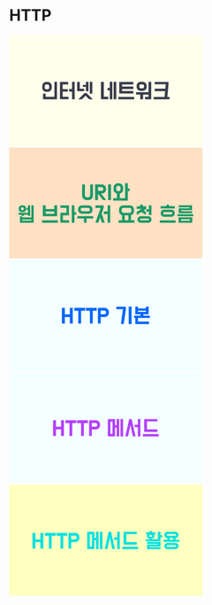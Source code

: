 # HTTP

[![인터넷 네트워크](images/internet-network-card.png)](./internet-network/README.md)
[![URI와 웹 브라우저 요청 흐름](images/uri-webbrowser-card.png)](./uri-webbrowser/README.md)
[![HTTP 기본](images/http-basic-card.png)](./http-basic/README.md)
[![HTTP 메서드](images/http-method-card.png)](./http-method/README.md)
[![HTTP 메서드 활용](images/http-method-uses-card.png)](./http-method-uses/README.md)